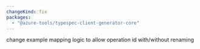 ```yaml
---
changeKind: fix
packages:
  - "@azure-tools/typespec-client-generator-core"
---
```


change example mapping logic to allow operation id with/without renaming